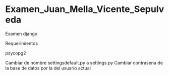 # Examen_Juan_Mella_Vicente_Sepulveda
Examen django

Requerimientos

psycopg2

Cambiar de nombre settingsdefault.py a settings.py
Cambiar contrasena de la base de datos por la del usuario actual
